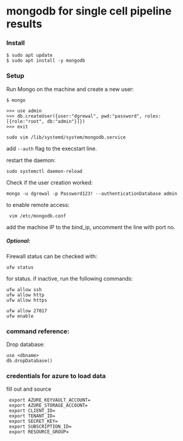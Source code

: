 # mongodb for single cell pipeline results


### Install

```
$ sudo apt update
$ sudo apt install -y mongodb
```

### Setup

Run Mongo on the machine and create a new user:

```
$ mongo

>>> use admin
>>> db.createUser({user:"dgrewal", pwd:"password", roles:[{role:"root", db:"admin"}]})
>>> exit
```


```
sudo vim /lib/systemd/system/mongodb.service
```

add `--auth` flag to the execstart line.


restart the daemon:
```
sudo systemctl daemon-reload
```


Check if the user creation worked:
```
mongo -u dgrewal -p Password123! --authenticationDatabase admin
```

to enable remote access:
```
 vim /etc/mongodb.conf
```

add the machine IP to the bind_ip, uncomment the line with port no.



##### Optional:
Firewall status can be checked with:

```
ufw status
```
for status. if inactive, run the following commands:

```
ufw allow ssh
ufw allow http
ufw allow https

ufw allow 27017
ufw enable
```



### command reference:

Drop database:

```
use <dbname>
db.dropDatabase()
```


### credentials for azure to load data

fill out and source
```
 export AZURE_KEYVAULT_ACCOUNT=
 export AZURE_STORAGE_ACCOUNT=
 export CLIENT_ID=
 export TENANT_ID=
 export SECRET_KEY=
 export SUBSCRIPTION_ID=
 export RESOURCE_GROUP=
```

